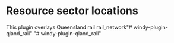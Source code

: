 # Resource sector locations
This plugin overlays Queensland rail rail_network"# windy-plugin-qland_rail"
"# windy-plugin-qland_rail" 
